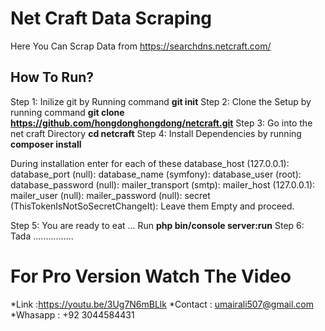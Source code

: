 Net Craft Data Scraping
========================
Here You Can Scrap Data from https://searchdns.netcraft.com/


How To Run?
--------------
Step 1: Inilize git by Running command **git init**
Step 2: Clone the Setup by running command **git clone https://github.com/hongdonghongdong/netcraft.git**
Step 3: Go into the net craft Directory **cd netcraft**
Step 4: Install Dependencies by running **composer install**

During installation enter for each of these 
    database_host (127.0.0.1):
    database_port (null):
    database_name (symfony):
    database_user (root):
    database_password (null):
    mailer_transport (smtp):
    mailer_host (127.0.0.1):
    mailer_user (null):
    mailer_password (null):
    secret (ThisTokenIsNotSoSecretChangeIt):
Leave them Empty and proceed.

Step 5: You are ready to eat ... Run **php bin/console server:run**
Step 6: Tada ................


For Pro Version Watch The Video
===============================
*Link :https://youtu.be/3Ug7N6mBLlk
*Contact : umairali507@gmail.com
*Whasapp : +92 3044584431
